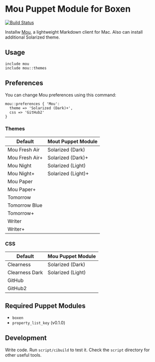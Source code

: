 # Mou Puppet Module for Boxen

[![Build Status](https://travis-ci.org/boxen/puppet-mou.png?branch=master)](https://travis-ci.org/boxen/puppet-mou)

Installw [Mou](http://mouapp.com/), a lightweight Markdown client for Mac.
Also can install additional Solarized theme.

## Usage

```puppet
include mou
include mou::themes
```


## Preferences

You can change Mou preferences using this command:

```puppet
mou::preferences { 'Mou':
  theme => 'Solarized (Dark)+',
  css => 'GitHub2'
}
```

### Themes

| Default          | Mout Puppet Module |
| ---------------- | ------------------ |
| Mou Fresh Air    | Solarized (Dark)   |
| Mou Fresh Air+   | Solarized (Dark)+  |
| Mou Night        | Solarized (Light)  |
| Mou Night+       | Solarized (Light)+ |
| Mou Paper        |  |
| Mou Paper+       |  |
| Tomorrow         |  |
| Tomorrow Blue    |  |
| Tomorrow+        |  |
| Writer           |  |
| Writer+          |  |

### CSS

| Default          | Mou Puppet Module |
| ---------------- | ----------------- |
| Clearness        | Solarized (Dark)  |
| Clearness Dark   | Solarized (Light) |
| GitHub           |  |
| GitHub2          |  |


## Required Puppet Modules

* `boxen`
* `property_list_key` (v0.1.0)


## Development

Write code. Run `script/cibuild` to test it. Check the `script`
directory for other useful tools.
